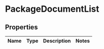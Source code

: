 # PackageDocumentList

## Properties
Name | Type | Description | Notes
------------ | ------------- | ------------- | -------------
